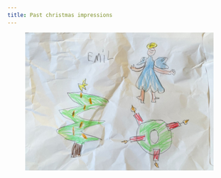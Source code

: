 ```yaml
---
title: Past christmas impressions
---
```

<figure class="hero">
<img src="/img/emil-drawing/IMG_3240.jpg" alt="A crumpled envelop with drawings of a christmas tree, a christmas wreath with four candles, an angel, and the lettering of Emil.">
</figure>
